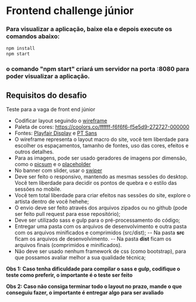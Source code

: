 # Frontend challenge júnior
### Para visualizar a aplicação, baixe ela e depois execute os comandos abaixo:
  ```js
npm install
npm start
```
### o comando "npm start" criará um servidor na porta :8080 para poder visualizar a aplicação.
## Requisitos do desafio
Teste para a vaga de front end júnior

- Codificar layout seguindo o [wireframe](https://drive.google.com/file/d/10xpr_7qaEXNBT4v2dOKqanS4_tOcgEJs/view)
- Paleta de cores: https://coolors.co/ffffff-f6f6f6-f5e5d9-272727-000000
- Fontes: [Playfair Display](https://fonts.google.com/specimen/Playfair+Display) e [PT Sans](https://fonts.google.com/specimen/PT+Sans)
- O wireframe representa o layout macro do site, você tem liberdade para escolher os espaçamentos, tamanho de fontes, uso das cores, efeitos e outros detalhes.
- Para as imagens, pode ser usado geradores de imagens por dimensão, como o [picsum](https://picsum.photos/) e o [placeholder](https://placeholder.com/)
- No banner com slider, usar o [swiper](http://idangero.us/swiper/)
- Deve ser feito o responsivo, mantendo as mesmas sessões do desktop. Você tem liberdade para decidir os pontos de quebra e o estilo das sessões no mobile.
- Você tem total liberdade para criar efeitos nas sessões do site, explore o artista dentro de você hehehe;
- O envio deve ser feito através dos arquivos zipados ou no github (pode ser feito pull request para esse repositório);
- Deve ser utilizado sass e gulp para o pré-processamento do código;
- Entregar uma pasta com os arquivos de desenvolvimento e outra pasta com os arquivos minificados e comprimidos (src/dist);
-- Na pasta **src** ficam os arquivos de desenvolvimento.
-- Na pasta **dist** ficam os arquivos finais (comprimidos e minificados).
- Não deve ser usado nenhum framework de css (como bootstrap), para que possamos avaliar melhor a sua qualidade técnica;

**Obs 1: Caso tenha dificuldade para compilar o sass e gulp, codifique o teste como preferir, o importante é o teste ser feito**

**Obs 2: Caso não consiga terminar todo o layout no prazo, mande o que conseguiu fazer, o importante é entregar algo para ser avaliado**
